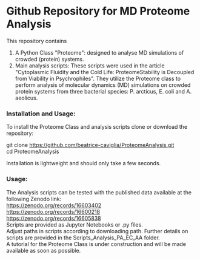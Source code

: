 # Github Repository for MD Proteome Analysis

This repository contains 
1) A Python Class "Proteome": designed to analyse MD simulations of crowded (protein) systems.
2) Main analysis scripts: These scripts were used in the article "Cytoplasmic Fluidity and the Cold Life: ProteomeStability is Decoupled from Viability in Psychrophiles".
   They utilize the Proteome class to perform analysis of molecular dynamics (MD) simulations on crowded protein systems from three bacterial species: P. arcticus, E. coli and A. aeolicus.

### Installation and Usage:
To install the Proteome Class and analysis scripts clone or download the repository:

git clone https://github.com/beatrice-caviglia/ProteomeAnalysis.git  
cd ProteomeAnalysis  

Installation is lightweight and should only take a few seconds.

### Usage:
The Analysis scripts can be tested with the published data available at the following Zenodo link:  
https://zenodo.org/records/16603402  
https://zenodo.org/records/16600218  
https://zenodo.org/records/16605838  
Scripts are provided as Jupyter Notebooks or .py files.  
Adjust paths in scripts according to downloading path. Further details on scripts are provided in the Scripts_Analysis_PA_EC_AA folder.   
A tutorial for the Proteome Class is under construction and will be made available as soon as possible.  
